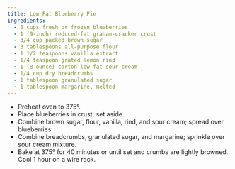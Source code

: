 ```yaml
---
title: Low Fat Blueberry Pie
ingredients:
  - 5 cups fresh or frozen blueberries
  - 1 (9-inch) reduced-fat graham-cracker crust
  - 3/4 cup packed brown sugar
  - 3 tablespoons all-purpose flour
  - 1 1/2 teaspoons vanilla extract
  - 1/4 teaspoon grated lemon rind
  - 1 (8-ounce) carton low-fat sour cream
  - 1/4 cup dry breadcrumbs
  - 1 tablespoon granulated sugar
  - 1 tablespoon margarine, melted
---
```


* Preheat oven to 375°.
* Place blueberries in crust; set aside.
* Combine brown sugar, flour, vanilla, rind, and sour cream; spread over blueberries.
* Combine breadcrumbs, granulated sugar, and margarine; sprinkle over sour cream mixture.
* Bake at 375° for 40 minutes or until set and crumbs are lightly browned. Cool 1 hour on a wire rack.
